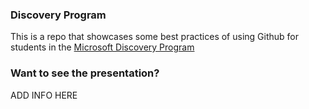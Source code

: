 ### Discovery Program

This is a repo that showcases some best practices of using Github for 
students in the [Microsoft Discovery Program](https://careers.microsoft.com/students/us/en/ushighschoolprogram)

### Want to see the presentation?

ADD INFO HERE